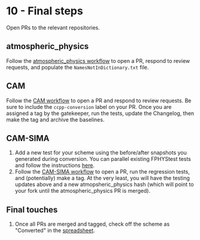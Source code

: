 # 10 - Final steps

Open PRs to the relevant repositories.

## atmospheric_physics
Follow the [atmospheric_physics workflow](../atmospheric_physics/development_workflow.md) to open a PR, respond to review requests, and populate the `NamesNotInDictionary.txt` file.

## CAM
Follow the [CAM workflow](https://github.com/ESCOMP/CAM/wiki/CAM-SE-Workflows) to open a PR and respond to review requests. Be sure to include the `ccpp-conversion` label on your PR. Once you are assigned a tag by the gatekeeper, run the tests, update the Changelog, then make the tag and archive the baselines.

## CAM-SIMA
1. Add a new test for your scheme using the before/after snapshots you generated during conversion. You can parallel existing FPHYStest tests and follow the instructions [here](../development/cam-testing.md#adding-a-new-regression-test).
1. Follow the [CAM-SIMA workflow](../development/cam-sima-workflow.md) to open a PR, run the regression tests, and (potentially) make a tag. At the very least, you will have the testing updates above and a new atmopsheric_physics hash (which will point to your fork until the atmospheric_physics PR is merged).

## Final touches
1. Once all PRs are merged and tagged, check off the scheme as "Converted" in the [spreadsheet](https://docs.google.com/spreadsheets/d/1_1TTpnejam5jfrDqAORCCZtfkNhMRcu7cul37YTr_WM/edit?gid=0#gid=0).
